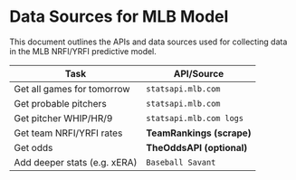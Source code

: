# Data Sources for MLB Model

This document outlines the APIs and data sources used for collecting data in the MLB NRFI/YRFI predictive model.

| Task                              | API/Source                  |
|-----------------------------------|-----------------------------|
| Get all games for tomorrow        | `statsapi.mlb.com`          |
| Get probable pitchers             | `statsapi.mlb.com`          |
| Get pitcher WHIP/HR/9             | `statsapi.mlb.com logs`     |
| Get team NRFI/YRFI rates          | **TeamRankings (scrape)**  |
| Get odds                          | **TheOddsAPI (optional)**  |
| Add deeper stats (e.g. xERA)      | `Baseball Savant`           |
